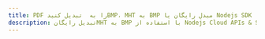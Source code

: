 ---title: PDF را به  تبدیل کنیدBMP، MHT به BMP مبدل رایگان یا Nodejs SDKdescription: تبدیل رایگانMHT به BMP با استفاده از Nodejs Cloud APIs & SDK همچنین اسناد PDF را در Cloud ایجاد، ویرایش و رندر کنید.---